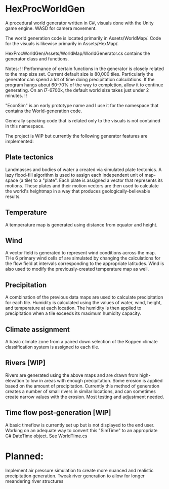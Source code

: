 # HexProcWorldGen
A procedural world generator written in C#, visuals done with the Unity game engine. WASD for camera movement.

The world generation code is located primarily in Assets/WorldMap/. Code for the visuals is likewise primarily in Assets/HexMap/.

HexProcWorldGen/Assets/WorldMap/WorldGenerator.cs contains the generator class and functions.

Notes:
!! Performance of certain functions in the generator is closely related to the map size set. Current default size is 80,000 tiles. Particularly the generator can spend a lot of time doing precipitation calculations. If the program hangs about 60-70% of the way to completion, allow it to continue generating. On an i7-6700k, the default world size takes just under 2 minutes. !!

"EconSim" is an early prototype name and I use it for the namespace that contains the World-generation code.

Generally speaking code that is related only to the visuals is not contained in this namespace.

The project is WIP but currently the following generator features are implemented:

## Plate tectonics
Landmasses and bodies of water a created via simulated plate tectonics. A lazy flood-fill algorithm is used to assign each independent unit of map-space (a tile) to a "plate". Each plate is assigned a vector that represents its motions. These plates and their motion vectors are then used to calculate the world's heightmap in a way that produces geologically-believable results.

## Temperature
A temperature map is generated using distance from equator and height.

## Wind
A vector field is generated to represent wind conditions across the map. THe 6 primary wind cells of are simulated by changing the calculations for the flow field at intervals corresponding to the appropriate latitudes. Wind is also used to modify the previously-created temperature map as well.

## Precipitation
A combination of the previous data maps are used to calculate precipitation for each tile. Humidity is calculated using the values of water, wind, height, and temperature at each location. The humidity is then applied to precipitation when a tile exceeds its maximum humidity capacity.

## Climate assignment
A basic climate zone from a paired down selection of the Koppen climate classification system is assigned to each tile.

## Rivers [WIP]
Rivers are generated using the above maps and are drawn from high-elevation to low in areas with enough precipitation. Some erosion is applied based on the amount of precipitation. Currently this method of generation creates a number of small rivers in similar locations, and can sometimes create narrow values with the erosion. Most testing and adjustment needed.

## Time flow post-generation [WIP]
A basic timeflow is currently set up but is not displayed to the end user. Working on an adequate way to convert this "SimTime" to an appropriate C# DateTime object.
See WorldTime.cs

# Planned:

Implement air pressure simulation to create more nuanced and realistic precipitation generation.
Tweak river generation to allow for longer meandering river structures
